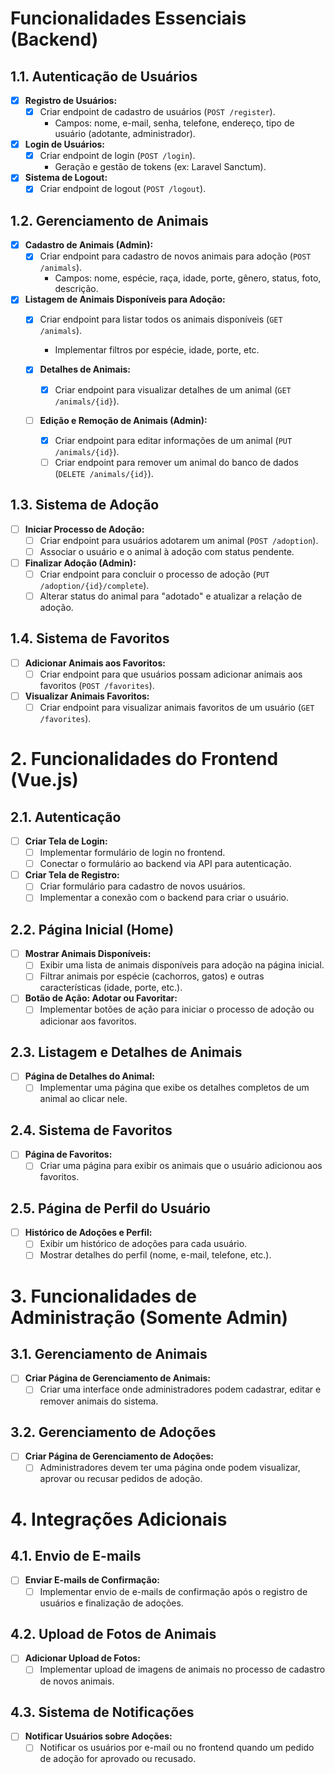 # Funcionalidades Essenciais (Backend)

## 1.1. Autenticação de Usuários

- [x] **Registro de Usuários:**
    - [x] Criar endpoint de cadastro de usuários (`POST /register`).
        - Campos: nome, e-mail, senha, telefone, endereço, tipo de usuário (adotante, administrador).

- [x] **Login de Usuários:**
    - [x] Criar endpoint de login (`POST /login`).
        - Geração e gestão de tokens (ex: Laravel Sanctum).

- [x] **Sistema de Logout:**
    - [x] Criar endpoint de logout (`POST /logout`).

## 1.2. Gerenciamento de Animais

- [x] **Cadastro de Animais (Admin):**
    - [x] Criar endpoint para cadastro de novos animais para adoção (`POST /animals`).
        - Campos: nome, espécie, raça, idade, porte, gênero, status, foto, descrição.

- [x] **Listagem de Animais Disponíveis para Adoção:**
    - [x] Criar endpoint para listar todos os animais disponíveis (`GET /animals`).
        - Implementar filtros por espécie, idade, porte, etc.
  
    - [x] **Detalhes de Animais:**
      - [x] Criar endpoint para visualizar detalhes de um animal (`GET /animals/{id}`).
      
    - [ ] **Edição e Remoção de Animais (Admin):**
      - [x] Criar endpoint para editar informações de um animal (`PUT /animals/{id}`).
      - [ ] Criar endpoint para remover um animal do banco de dados (`DELETE /animals/{id}`).

## 1.3. Sistema de Adoção

- [ ] **Iniciar Processo de Adoção:**
  - [ ] Criar endpoint para usuários adotarem um animal (`POST /adoption`).
  - [ ] Associar o usuário e o animal à adoção com status pendente.
  
- [ ] **Finalizar Adoção (Admin):**
  - [ ] Criar endpoint para concluir o processo de adoção (`PUT /adoption/{id}/complete`).
  - [ ] Alterar status do animal para "adotado" e atualizar a relação de adoção.

## 1.4. Sistema de Favoritos

- [ ] **Adicionar Animais aos Favoritos:**
    - [ ] Criar endpoint para que usuários possam adicionar animais aos favoritos (`POST /favorites`).

- [ ] **Visualizar Animais Favoritos:**
    - [ ] Criar endpoint para visualizar animais favoritos de um usuário (`GET /favorites`).

# 2. Funcionalidades do Frontend (Vue.js)

## 2.1. Autenticação

- [ ] **Criar Tela de Login:**
    - [ ] Implementar formulário de login no frontend.
    - [ ] Conectar o formulário ao backend via API para autenticação.

- [ ] **Criar Tela de Registro:**
    - [ ] Criar formulário para cadastro de novos usuários.
    - [ ] Implementar a conexão com o backend para criar o usuário.

## 2.2. Página Inicial (Home)

- [ ] **Mostrar Animais Disponíveis:**
    - [ ] Exibir uma lista de animais disponíveis para adoção na página inicial.
    - [ ] Filtrar animais por espécie (cachorros, gatos) e outras características (idade, porte, etc.).

- [ ] **Botão de Ação: Adotar ou Favoritar:**
    - [ ] Implementar botões de ação para iniciar o processo de adoção ou adicionar aos favoritos.

## 2.3. Listagem e Detalhes de Animais

- [ ] **Página de Detalhes do Animal:**
    - [ ] Implementar uma página que exibe os detalhes completos de um animal ao clicar nele.

## 2.4. Sistema de Favoritos

- [ ] **Página de Favoritos:**
    - [ ] Criar uma página para exibir os animais que o usuário adicionou aos favoritos.

## 2.5. Página de Perfil do Usuário

- [ ] **Histórico de Adoções e Perfil:**
    - [ ] Exibir um histórico de adoções para cada usuário.
    - [ ] Mostrar detalhes do perfil (nome, e-mail, telefone, etc.).

# 3. Funcionalidades de Administração (Somente Admin)

## 3.1. Gerenciamento de Animais

- [ ] **Criar Página de Gerenciamento de Animais:**
    - [ ] Criar uma interface onde administradores podem cadastrar, editar e remover animais do sistema.

## 3.2. Gerenciamento de Adoções

- [ ] **Criar Página de Gerenciamento de Adoções:**
    - [ ] Administradores devem ter uma página onde podem visualizar, aprovar ou recusar pedidos de adoção.

# 4. Integrações Adicionais

## 4.1. Envio de E-mails

- [ ] **Enviar E-mails de Confirmação:**
    - [ ] Implementar envio de e-mails de confirmação após o registro de usuários e finalização de adoções.

## 4.2. Upload de Fotos de Animais

- [ ] **Adicionar Upload de Fotos:**
    - [ ] Implementar upload de imagens de animais no processo de cadastro de novos animais.

## 4.3. Sistema de Notificações

- [ ] **Notificar Usuários sobre Adoções:**
    - [ ] Notificar os usuários por e-mail ou no frontend quando um pedido de adoção for aprovado ou recusado.
